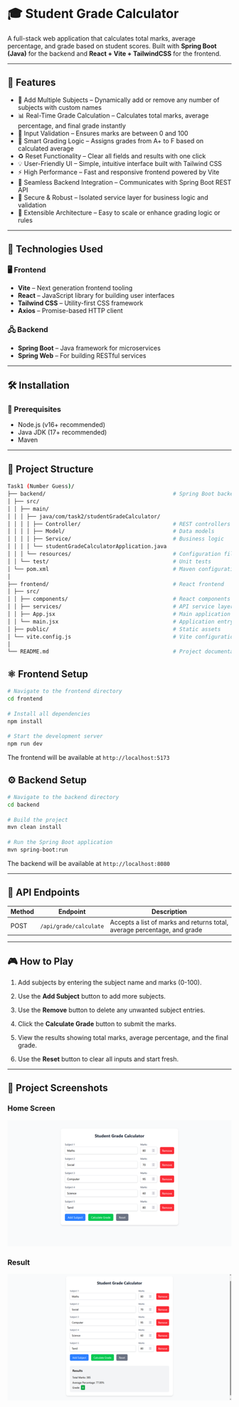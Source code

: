 # 🎓 Student Grade Calculator

A full-stack web application that calculates total marks, average percentage, and grade based on student scores. Built with **Spring Boot (Java)** for the backend and **React + Vite + TailwindCSS** for the frontend.

---

## 🚀 Features

- 📝 Add Multiple Subjects – Dynamically add or remove any number of subjects with custom names
- 📊 Real-Time Grade Calculation – Calculates total marks, average percentage, and final grade instantly
- 🔢 Input Validation – Ensures marks are between 0 and 100
- 🧠 Smart Grading Logic – Assigns grades from A+ to F based on calculated average
- ♻️ Reset Functionality – Clear all fields and results with one click
- 💡 User-Friendly UI – Simple, intuitive interface built with Tailwind CSS
- ⚡ High Performance – Fast and responsive frontend powered by Vite
- 🔌 Seamless Backend Integration – Communicates with Spring Boot REST API
- 🔐 Secure & Robust – Isolated service layer for business logic and validation
- 🔄 Extensible Architecture – Easy to scale or enhance grading logic or rules  

---

## 🧰 Technologies Used

### 🖥️ Frontend
- **Vite** – Next generation frontend tooling
- **React** – JavaScript library for building user interfaces
- **Tailwind CSS** – Utility-first CSS framework
- **Axios** – Promise-based HTTP client

### 🖧 Backend
- **Spring Boot** – Java framework for microservices
- **Spring Web** – For building RESTful services

---

## 🛠️ Installation

### 🔧 Prerequisites
- Node.js (v16+ recommended)
- Java JDK (17+ recommended)
- Maven

---

## 📁 Project Structure

```bash
Task1 (Number Guess)/
├── backend/                                        # Spring Boot backend
│ ├── src/
│ │ ├── main/
│ │ │ ├── java/com/task2/studentGradeCalculator/
│ │ │ │ ├── Controller/                             # REST controllers
│ │ │ │ ├── Model/                                  # Data models
│ │ │ │ ├── Service/                                # Business logic
│ │ │ │ └── studentGradeCalculatorApplication.java
│ │ │ └── resources/                                # Configuration files
│ │ └── test/                                       # Unit tests
│ └── pom.xml                                       # Maven configuration
│
├── frontend/                                       # React frontend
│ ├── src/
│ │ ├── components/                                 # React components
│ │ ├── services/                                   # API service layer
│ │ ├── App.jsx                                     # Main application component
│ │ └── main.jsx                                    # Application entry point
│ ├── public/                                       # Static assets
│ └── vite.config.js                                # Vite configuration
│
└── README.md                                       # Project documentation
```

## ⚛️ Frontend Setup

```bash
# Navigate to the frontend directory
cd frontend

# Install all dependencies
npm install

# Start the development server
npm run dev
```

The frontend will be available at `http://localhost:5173`


## ⚙️ Backend Setup

```bash
# Navigate to the backend directory
cd backend

# Build the project
mvn clean install

# Run the Spring Boot application
mvn spring-boot:run
```

The backend will be available at `http://localhost:8080`

---

## 📡 API Endpoints

| Method | Endpoint                         | Description             |
|--------|----------------------------------|-------------------------|
| POST   | `/api/grade/calculate`           | Accepts a list of marks and returns total, average percentage, and grade         |


---

## 🎮 How to Play

1. Add subjects by entering the subject name and marks (0-100).

2. Use the **Add Subject** button to add more subjects.

3. Use the **Remove** button to delete any unwanted subject entries.

4. Click the **Calculate Grade** button to submit the marks.

5. View the results showing total marks, average percentage, and the final grade.

6. Use the **Reset** button to clear all inputs and start fresh.

---

## 📸 Project Screenshots

### Home Screen
![Actual Calculator](screenshot/calc1.png "Actual Calculator")

### Result
![Result](screenshot/calc2.png "Result")
